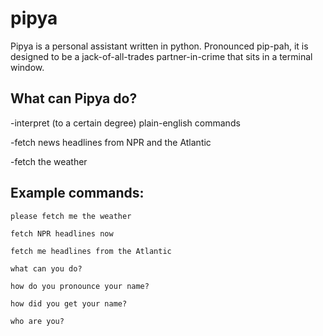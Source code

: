 # pipya
Pipya is a personal assistant written in python.
Pronounced pip-pah, it is designed to be a jack-of-all-trades
partner-in-crime that sits in a terminal window.

## What can Pipya do?
-interpret (to a certain degree) plain-english commands

-fetch news headlines from NPR and the Atlantic

-fetch the weather

## Example commands:
	please fetch me the weather

	fetch NPR headlines now

	fetch me headlines from the Atlantic

	what can you do?

	how do you pronounce your name?

	how did you get your name?

	who are you?